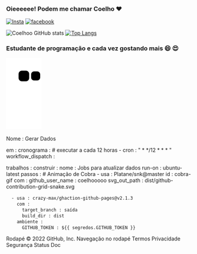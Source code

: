 
### Oieeeeee!  Podem me chamar Coelho ❤️

[![Insta](https://img.shields.io/badge/Instagram-E4405F?style=for-the-badge&logo=instagram&logoColor=white )](https://instagram.com/cecicoelho_)
[![facebook](https://img.shields.io/badge/Facebook-1877F2?style=for-the-badge&logo=facebook&logoColor=white)](https://www.facebook.com/cecilia.coelho.125)


![Coelhoo GitHub stats](https://github-readme-stats.vercel.app/api?username=Coelhoo&show_icons=true&theme=white)
[![Top Langs](https://github-readme-stats.vercel.app/api/top-langs/?username=coelhooooo&layout=compact)](https://github.com/coelhooo/github-readme-stats)
<br>

### Estudante de programação e cada vez gostando mais   😄 😍

![Snake animation](https://github.com/coelhooooo/coelhooooo/blob/output/github-contribution-grid-snake.svg)

Nome : Gerar Dados

em :
  cronograma : # executar a cada 12 horas
    - cron : " * */12 * * * "
  workflow_dispatch :

trabalhos :
  construir :
    nome : Jobs para atualizar dados
    run-on : ubuntu-latest
    passos :
      # Animação de Cobra
      - usa : Platane/snk@master
        id : cobra-gif
        com :
          github_user_name : coelhooooo
          svg_out_path : dist/github-contribution-grid-snake.svg

      - usa : crazy-max/ghaction-github-pages@v2.1.3
        com :
          target_branch : saída
          build_dir : dist
        ambiente :
          GITHUB_TOKEN : ${{ segredos.GITHUB_TOKEN }}
Rodapé
© 2022 GitHub, Inc.
Navegação no rodapé
Termos
Privacidade
Segurança
Status
Doc
